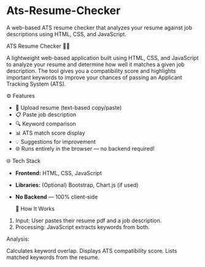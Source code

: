 # Ats-Resume-Checker
A web-based ATS resume checker that analyzes your resume against job descriptions using HTML, CSS, and JavaScript.

ATS Resume Checker 📝✅

A lightweight web-based application built using HTML, CSS, and JavaScript to analyze your resume and determine how well it matches a given job description. The tool gives you a compatibility score and highlights important keywords to improve your chances of passing an Applicant Tracking System (ATS).

 ⚙️ Features
 
- 📄 Upload resume (text-based copy/paste)
- 📋 Paste job description
- 🔍 Keyword comparison
- 📊 ATS match score display
- 💡 Suggestions for improvement
- 🌐 Runs entirely in the browser — no backend required!

 🌐 Tech Stack

- **Frontend:** HTML, CSS, JavaScript
- **Libraries:** (Optional) Bootstrap, Chart.js (if used)
- **No Backend** — 100% client-side

  🧠 How It Works
1. Input: User pastes their resume pdf and a job description.
2. Processing: JavaScript extracts keywords from both.

Analysis:

Calculates keyword overlap.
Displays ATS compatibility score.
Lists matched keywords from the resume.
